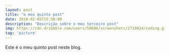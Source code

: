 ```yaml
---
layout: post
title: "o meu quinto post"
date: 2018-02-05T15:50:00
description: "Descrição sobre o meu terceiro post"
img: https://cdn.dribbble.com/users/50886/screenshots/2710024/coding.gif
tag: 'picture'
---
```


Este é o meu quinto post neste blog.
